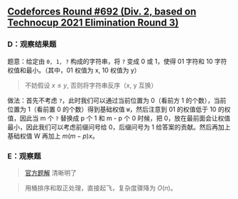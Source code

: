 ## [Codeforces Round #692 (Div. 2, based on Technocup 2021 Elimination Round 3)](https://codeforces.com/contest/1465/)

### D：观察结果题

题意：给定由 `0, 1, ?` 构成的字符串，将 `?` 变成 0 或 1，使得 01 字符和 10 字符权值和最小。（其中，01 权值为 x, 10 权值为 y）
> 不妨假设 $x \leq y$, 否则将字符串反序（x, y 互换）

做法：首先不考虑 `?`，此时我们可以通过当前位置为 0（看前方 1 的个数），当前位置为 1（看前置 0 的个数）得到基础权值 `W`，然后注意到 01 的权值低于 10 的权值，因此当 m 个 `?` 替换成 p 个 1 和 m - p 个 0 时候，把 0，放在最前面会让权值最小，因此我们可以考虑前缀问号给 0，后缀问号为 1 给答案的贡献。然后再加上基础权值 W 再加上 $m(m-p)x$。 


### E：观察题

> [官方题解](https://codeforces.com/blog/entry/85792) 清晰明了

> 用桶排序和取正处理，直接起飞，复杂度骤降为 $O(n)$。
